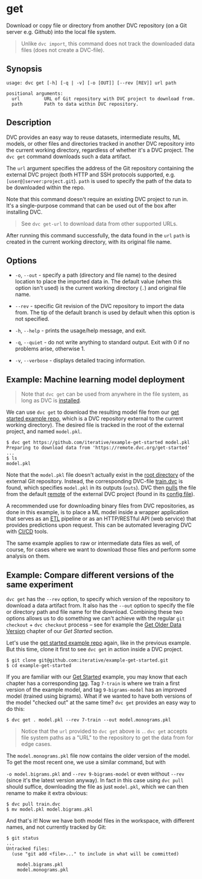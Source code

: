 # get

Download or copy file or directory from another DVC repository (on a Git server
e.g. Github) into the local file system.

> Unlike `dvc import`, this command does not track the downloaded data files
> (does not create a DVC-file).

## Synopsis

```usage
usage: dvc get [-h] [-q | -v] [-o [OUT]] [--rev [REV]] url path

positional arguments:
  url         URL of Git repository with DVC project to download from.
  path        Path to data within DVC repository.
```

## Description

DVC provides an easy way to reuse datasets, intermediate results, ML models, or
other files and directories tracked in another DVC repository into the current
working directory, regardless of whether it's a DVC project. The `dvc get`
command downloads such a <abbr>data artifact</abbr>.

The `url` argument specifies the address of the Git repository containing the
external <abbr>DVC project</abbr> (both HTTP and SSH protocols supported, e.g.
`[user@]server:project.git`). `path` is used to specify the path of the data to
be downloaded within the repo.

Note that this command doesn't require an existing DVC project to run in. It's a
single-purpose command that can be used out of the box after installing DVC.

> See `dvc get-url` to download data from other supported URLs.

After running this command successfully, the data found in the `url` `path` is
created in the current working directory, with its original file name.

## Options

- `-o`, `--out` - specify a path (directory and file name) to the desired
  location to place the imported data in. The default value (when this option
  isn't used) is the current working directory (`.`) and original file name.

- `--rev` - specific Git revision of the DVC repository to import the data from.
  The tip of the default branch is used by default when this option is not
  specified.

- `-h`, `--help` - prints the usage/help message, and exit.

- `-q`, `--quiet` - do not write anything to standard output. Exit with 0 if no
  problems arise, otherwise 1.

- `-v`, `--verbose` - displays detailed tracing information.

## Example: Machine learning model deployment

> Note that `dvc get` can be used from anywhere in the file system, as long as
> DVC is [installed](/doc/get-started/install).

We can use `dvc get` to download the resulting model file from our
[get started example repo](https://github.com/iterative/example-get-started),
which is a DVC repository external to the current working directory). The
desired file is tracked in the root of the external <abbr>project</abbr>, and
named `model.pkl`.

```dvc
$ dvc get https://github.com/iterative/example-get-started model.pkl
Preparing to download data from 'https://remote.dvc.org/get-started'
...
$ ls
model.pkl
```

Note that the `model.pkl` file doesn't actually exist in the
[root directory](https://github.com/iterative/example-get-started/tree/master/)
of the external Git repository. Instead, the corresponding DVC-file
[train.dvc](https://github.com/iterative/example-get-started/blob/master/train.dvc)
is found, which specifies `model.pkl` in its outputs (`outs`). DVC then
[pulls](/doc/commands-reference/pull) the file from the default
[remote](/doc/commands-reference/remote) of the external DVC project (found in
its
[config file](https://github.com/iterative/example-get-started/blob/master/.dvc/config)).

A recommended use for downloading binary files from DVC repositories, as done in
this example, is to place a ML model inside a wrapper application that serves as
an [ETL](https://en.wikipedia.org/wiki/Extract,_transform,_load) pipeline or as
an HTTP/RESTful API (web service) that provides predictions upon request. This
can be automated leveraging DVC with
[CI/CD](https://en.wikipedia.org/wiki/CI/CD) tools.

The same example applies to raw or intermediate data files as well, of course,
for cases where we want to download those files and perform some analysis on
them.

## Example: Compare different versions of the same experiment

`dvc get` has the `--rev` option, to specify which version of the repository to
download a <abbr>data artifact</abbr> from. It also has the `--out` option to
specify the file or directory path and file name for the download. Combining
these two options allows us to do something we can't achieve with the regular
`git checkout` + `dvc checkout` process – see for example the
[Get Older Data Version](/doc/get-started/older-versions) chapter of our _Get
Started_ section.

Let's use the
[get started example repo](https://github.com/iterative/example-get-started)
again, like in the previous example. But this time, clone it first to see
`dvc get` in action inside a <abbr>DVC project</abbr>.

```dvc
$ git clone git@github.com:iterative/example-get-started.git
$ cd example-get-started
```

If you are familiar with our [Get Started](/doc/get-started) example, you may
know that each chapter has a corresponding
[tag](https://github.com/iterative/example-get-started/tags). Tag `7-train` is
where we train a first version of the example model, and tag `9-bigrams-model`
has an improved model (trained using bigrams). What if we wanted to have both
versions of the model "checked out" at the same time? `dvc get` provides an easy
way to do this:

```dvc
$ dvc get . model.pkl --rev 7-train --out model.monograms.pkl
```

> Notice that the `url` provided to `dvc get` above is `.`. `dvc get` accepts
> file system paths as a "URL" to the repository to get the data from for edge
> cases.

The `model.monograms.pkl` file now contains the older version of the model. To
get the most recent one, we use a similar command, but with

`-o model.bigrams.pkl` and `--rev 9-bigrams-model` or even without `--rev`
(since it's the latest version anyway). In fact in this case using `dvc pull`
should suffice, downloading the file as just `model.pkl`, which we can then
rename to make it extra obvious:

```dvc
$ dvc pull train.dvc
$ mv model.pkl model.bigrams.pkl
```

And that's it! Now we have both model files in the <abbr>workspace</abbr>, with
different names, and not currently tracked by Git:

```dvc
$ git status
...
Untracked files:
  (use "git add <file>..." to include in what will be committed)

	model.bigrams.pkl
	model.monograms.pkl
```
